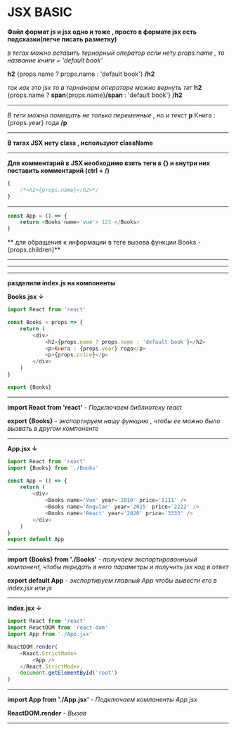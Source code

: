 # JSX BASIC

**Файл формат js и jsx одно и тоже , просто в формате jsx есть подсказки(легче писать разметку)**

_в тегах можно вставить тернарный оператор если нету props.name , то название книги = 'default book'_

**h2** {props.name ? props.name : 'default book'} **/h2**

_так как это jsx то в тернанорм операторе можно вернуть тег_
**h2** {props.name ? **span**{props.name}**/span** : 'default book'} **/h2**

---

_В теги можно помещать не только переменные , но и текст_
**p** Книга : {props.year} года **/p**

---

**В тагах JSX нету class , используют className**

---

**Для комментарий в JSX необходимо взять теги в {} и внутри них поставить комментарий (ctrl + /)**

```javascript
{
	/*<h2>{props.name}</h2>*/
}
```

---

```javascript
const App = () => {
	return <Books name='vue'> 123 </Books>
}
```

** для обращения к информации в теге вызова функции Books - {props.children}**

---

---

---

**разделили index.js на компоненты**

**Books.jsx ↓**

```javascript
import React from 'react'

const Books = props => {
	return (
		<div>
			<h2>{props.name ? props.name : 'default book'}</h2>
			<p>Книга : {props.year} года</p>
			<p>{props.price}</p>
		</div>
	)
}

export {Books}
```

---

**import React from 'react'** - _Подключаем библиотеку react_

**export {Books}** - _экспортируем нашу функцию , чтобы ее можно было вызвать в другом компоненте_

---

**App.jsx ↓**

```javascript
import React from 'react'
import {Books} from './Books'

const App = () => {
	return (
		<div>
			<Books name='Vue' year='2010' price='1111' />
			<Books name='Angular' year='2015' price='2222' />
			<Books name='React' year='2020' price='3333' />
		</div>
	)
}
export default App
```

---

**import {Books} from './Books'** - _получаем экспортированныый компонент, чтобы передать в него параметры и получить jsx код в ответ_

**export default App** - _экспортируем главный App чтобы вывести его в index.jsx или js_

---

**index.jsx ↓**

```javascript
import React from 'react'
import ReactDOM from 'react-dom'
import App from './App.jsx'

ReactDOM.render(
	<React.StrictMode>
		<App />
	</React.StrictMode>,
	document.getElementById('root')
)
```

---

**import App from './App.jsx'** - _Подключаем компаненты App.jsx_

**ReactDOM.render** - _Вызов_

---
